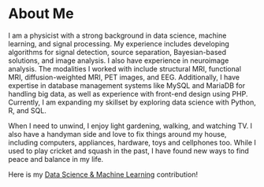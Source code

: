 # About Me

I am a physicist with a strong background in data science, machine learning, and signal processing. My experience includes developing algorithms for signal detection, source separation, Bayesian-based solutions, and image analysis. I also have experience in neuroimage analysis. The modalities I worked with include structural MRI, functional MRI, diffusion-weighted MRI, PET images, and EEG. Additionally, I have expertise in database management systems like MySQL and MariaDB for handling big data, as well as experience with front-end design using PHP. Currently, I am expanding my skillset by exploring data science with Python, R, and SQL.

When I need to unwind, I enjoy light gardening, walking, and watching TV. I also have a handyman side and love to fix things around my house, including computers, appliances, hardware, toys and cellphones too. While I used to play cricket and squash in the past, I have found new ways to find peace and balance in my life.

Here is  my [Data Science & Machine Learning](/asimmubeen/DSDoctor/README.md) contribution!
